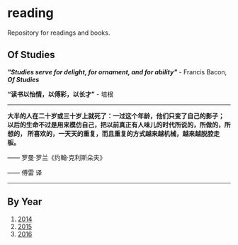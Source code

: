 reading
=======

Repository for readings and books.

## Of Studies
***"Studies serve for delight, for ornament, and for ability"*** - Francis Bacon, ***Of Studies***

**“读书以怡情，以傅彩，以长才”** - 培根

----------

**大半的人在二十岁或三十岁上就死了：一过这个年龄，他们只变了自己的影子；
以后的生命不过是用来模仿自己，把以前真正有人味儿的时代所说的，所做的，所想的，
所喜欢的，一天天的重复，而且重复的方式越来越机械，越来越脱腔走板。**

  —— 罗曼·罗兰《约翰·克利斯朵夫》

  —— 傅雷 译

----------

## By Year
1. [2014](2014/)
1. [2015](2015/)
1. [2016](2016/)
